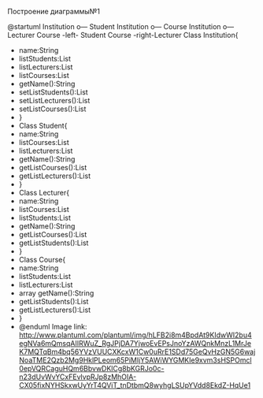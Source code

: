 
Построение диаграммы№1

@startuml
Institution o— Student
Institution o— Course
Institution o— Lecturer
Course -left- Student
Course -right-Lecturer
Class Institution{
* name:String
* listStudents:List
* listLecturers:List
* listCourses:List
* getName():String
* setListStudents():List
* setListLecturers():List
* setListCourses():List
* }
* Class Student{
* name:String
* listCourses:List
* listLecturers:List
* getName():String
* getListCourses():List
* getListLecturers():List
* }
* Class Lecturer{
* name:String
* listCourses:List
* listStudents:List
* getName():String
* getListCourses():List
* getListStudents():List
* }
* Class Course{
* name:String
* listStudents:List
* listLecturers:List
* array getName():String
* getListStudents():List
* getListLecturers():List
* }
* @enduml
Image link: http://www.plantuml.com/plantuml/img/hLFB2i8m4BpdAt9KIdwWI2bu4egNVa6mQmsqAIIRWuZ_RgJPjDA7YjwoEvEPsJnoYzAWQnkMnzL1MrJeK7MQTqBm4bq56YVzVUUCXKcxW1Cw0uRrE1SDd75GeQvHzGN5G6wajNoaTME2Qzb2Mg9HklPLeom65PiMljY5AWiWYGMKIe9xvm3sHSPOmcl0epVQRCaguHQm6BbvwDKlCg8bKGRJo0c-n23dUvWvYCxFEvlvpRJp8zMhOIA-CX05fixNYHSkxwUyYrT4QViT_tnDtbmQ8wyhgLSUpYVdd8EkdZ-HqUe1
